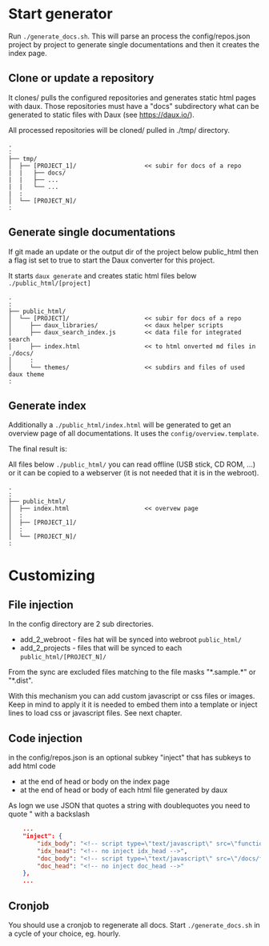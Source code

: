 # Start generator #

Run `./generate_docs.sh`. This will parse an process the config/repos.json project by project to generate single documentations and then it creates the index page.

## Clone or update a repository

It clones/ pulls the configured repositories and generates static html pages with daux. 
Those repositories must have a "docs" subdirectory what can be generated to static files with Daux (see <https://daux.io/>).

All processed repositories will be cloned/ pulled in ./tmp/ directory.

```text
.
:
├── tmp/
│  ├── [PROJECT_1]/                   << subir for docs of a repo
|  |   ├── docs/
|  |   ├── ...
|  |   └── ...
|  :
│  └── [PROJECT_N]/
:
```


## Generate single documentations

If git made an update or the output dir of the project below public_html 
then a flag ist set to true to start the Daux converter for this project.

It starts `daux generate` and creates static html files
below `./public_html/[project]` 

```text
.
:
├── public_html/
│  └── [PROJECT]/                     << subir for docs of a repo
│     ├── daux_libraries/             << daux helper scripts
│     ├── daux_search_index.js        << data file for integrated search
│     ├── index.html                  << to html onverted md files in ./docs/
│     :
│     └── themes/                     << subdirs and files of used daux theme
:
```

## Generate index

Additionally a `./public_html/index.html` will be generated to get an overview page of all documentations. It uses the `config/overview.template`.

The final result is:

All files below `./public_html/` you can read offline (USB stick, CD ROM, ...) or 
it can be copied to a webserver (it is not needed that it is in the webroot).

```text
.
:
├── public_html/
│  ├── index.html                     << overvew page
│  :
│  ├── [PROJECT_1]/
│  :
│  └── [PROJECT_N]/
:
```

# Customizing

## File injection

In the config directory are 2 sub directories.

* add_2_webroot - files hat will be synced into webroot `public_html/`
* add_2_projects - files that will be synced to each `public_html/[PROJECT_N]/`

From the sync are excluded files matching to the file masks "\*.sample.*" or "\*.dist".

With this mechanism you can add custom javascript or css files or images.
Keep in mind to apply it it is needed to embed them into a template or inject lines to load css or javascript files. See next chapter.

## Code injection

in the config/repos.json is an optional subkey "inject" that has subkeys to add html code 

* at the end of head or body on the index page 
* at the end of head or body of each html file generated by daux

As logn we use JSON that quotes a string with doublequotes you need to quote " with a backslash

```json
    ...
    "inject": {
        "idx_body": "<!-- script type=\"text/javascript\" src=\"functions.js\" defer=\"defer\"></script -->",
        "idx_head": "<!-- no inject idx_head -->",
        "doc_body": "<!-- script type=\"text/javascript\" src=\"/docs/functions.js\" defer=\"defer\"></script -->",
        "doc_head": "<!-- no inject doc_head -->"
    },
    ...
```

## Cronjob

You should use a cronjob to regenerate all docs. Start `./generate_docs.sh` in a cycle of your choice, eg. hourly.
